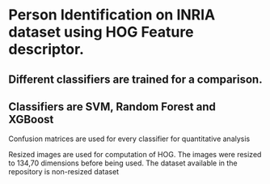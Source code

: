 # Person Identification on INRIA dataset using HOG Feature descriptor.
## Different classifiers are trained for a comparison.
## Classifiers are SVM, Random Forest and XGBoost
Confusion matrices are used for every classifier for quantitative analysis

Resized images are used for computation of HOG. The images were resized to 134,70 dimensions before being used.
The dataset available in the repository is non-resized dataset
